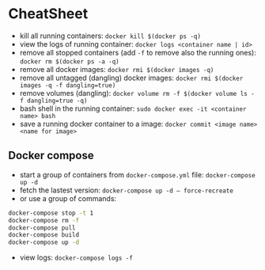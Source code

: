# CheatSheet

* kill all running containers: `docker kill $(docker ps -q)`
* view the logs of running container: `docker logs <container name | id>`
* remove all stopped containers (add `-f` to remove also the running ones): `docker rm $(docker ps -a -q)`
* remove all docker images: `docker rmi $(docker images -q)`
* remove all untagged (dangling) docker images: `docker rmi $(docker images -q -f dangling=true)`
* remove volumes (dangling): `docker volume rm -f $(docker volume ls -f dangling=true -q)`
* bash shell in the running container: `sudo docker exec -it <container name> bash`
* save a running docker container to a image: `docker commit <image name> <name for image>`



## Docker compose

* start a group of containers from `docker-compose.yml` file: `docker-compose up -d`
* fetch the lastest version: `docker-compose up -d – force-recreate`
* or use a group of commands: 
  
```bash
docker-compose stop -t 1
docker-compose rm -f
docker-compose pull
docker-compose build
docker-compose up -d
```
* view logs: `docker-compose logs -f`
